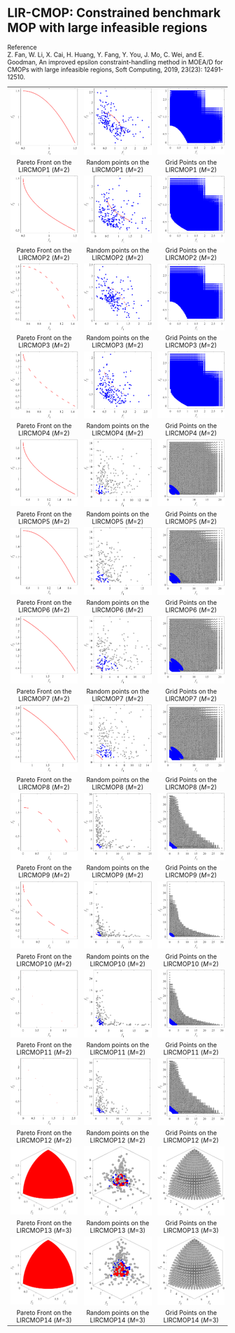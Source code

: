 # LIR-CMOP: Constrained benchmark MOP with large infeasible regions
Reference  
Z. Fan, W. Li, X. Cai, H. Huang, Y. Fang, Y. You, J. Mo, C. Wei, and E. Goodman, An improved epsilon constraint-handling method in MOEA/D for CMOPs with large infeasible regions, Soft Computing, 2019, 23(23): 12491-12510.

||||
|:-:|:-:|:-:|
|![](../../image/LIRCMOP1_M2_PF.png)|![](../../image/LIRCMOP1_M2_Rand.png)|![](../../image/LIRCMOP1_M2_Grid.png)|
|Pareto Front on the LIRCMOP1 (_M_=2)|Random points on the LIRCMOP1 (_M_=2)|Grid Points on the LIRCMOP1 (_M_=2)|
|![](../../image/LIRCMOP2_M2_PF.png)|![](../../image/LIRCMOP2_M2_Rand.png)|![](../../image/LIRCMOP2_M2_Grid.png)|
|Pareto Front on the LIRCMOP2 (_M_=2)|Random points on the LIRCMOP2 (_M_=2)|Grid Points on the LIRCMOP2 (_M_=2)|
|![](../../image/LIRCMOP3_M2_PF.png)|![](../../image/LIRCMOP3_M2_Rand.png)|![](../../image/LIRCMOP3_M2_Grid.png)|
|Pareto Front on the LIRCMOP3 (_M_=2)|Random points on the LIRCMOP3 (_M_=2)|Grid Points on the LIRCMOP3 (_M_=2)|
|![](../../image/LIRCMOP4_M2_PF.png)|![](../../image/LIRCMOP4_M2_Rand.png)|![](../../image/LIRCMOP4_M2_Grid.png)|
|Pareto Front on the LIRCMOP4 (_M_=2)|Random points on the LIRCMOP4 (_M_=2)|Grid Points on the LIRCMOP4 (_M_=2)|
|![](../../image/LIRCMOP5_M2_PF.png)|![](../../image/LIRCMOP5_M2_Rand.png)|![](../../image/LIRCMOP5_M2_Grid.png)|
|Pareto Front on the LIRCMOP5 (_M_=2)|Random points on the LIRCMOP5 (_M_=2)|Grid Points on the LIRCMOP5 (_M_=2)|
|![](../../image/LIRCMOP6_M2_PF.png)|![](../../image/LIRCMOP6_M2_Rand.png)|![](../../image/LIRCMOP6_M2_Grid.png)|
|Pareto Front on the LIRCMOP6 (_M_=2)|Random points on the LIRCMOP6 (_M_=2)|Grid Points on the LIRCMOP6 (_M_=2)|
|![](../../image/LIRCMOP7_M2_PF.png)|![](../../image/LIRCMOP7_M2_Rand.png)|![](../../image/LIRCMOP7_M2_Grid.png)|
|Pareto Front on the LIRCMOP7 (_M_=2)|Random points on the LIRCMOP7 (_M_=2)|Grid Points on the LIRCMOP7 (_M_=2)|
|![](../../image/LIRCMOP8_M2_PF.png)|![](../../image/LIRCMOP8_M2_Rand.png)|![](../../image/LIRCMOP8_M2_Grid.png)|
|Pareto Front on the LIRCMOP8 (_M_=2)|Random points on the LIRCMOP8 (_M_=2)|Grid Points on the LIRCMOP8 (_M_=2)|
|![](../../image/LIRCMOP9_M2_PF.png)|![](../../image/LIRCMOP9_M2_Rand.png)|![](../../image/LIRCMOP9_M2_Grid.png)|
|Pareto Front on the LIRCMOP9 (_M_=2)|Random points on the LIRCMOP9 (_M_=2)|Grid Points on the LIRCMOP9 (_M_=2)|
|![](../../image/LIRCMOP10_M2_PF.png)|![](../../image/LIRCMOP10_M2_Rand.png)|![](../../image/LIRCMOP10_M2_Grid.png)|
|Pareto Front on the LIRCMOP10 (_M_=2)|Random points on the LIRCMOP10 (_M_=2)|Grid Points on the LIRCMOP10 (_M_=2)|
|![](../../image/LIRCMOP11_M2_PF.png)|![](../../image/LIRCMOP11_M2_Rand.png)|![](../../image/LIRCMOP11_M2_Grid.png)|
|Pareto Front on the LIRCMOP11 (_M_=2)|Random points on the LIRCMOP11 (_M_=2)|Grid Points on the LIRCMOP11 (_M_=2)|
|![](../../image/LIRCMOP12_M2_PF.png)|![](../../image/LIRCMOP12_M2_Rand.png)|![](../../image/LIRCMOP12_M2_Grid.png)|
|Pareto Front on the LIRCMOP12 (_M_=2)|Random points on the LIRCMOP12 (_M_=2)|Grid Points on the LIRCMOP12 (_M_=2)|
|![](../../image/LIRCMOP13_M3_PF.png)|![](../../image/LIRCMOP13_M3_Rand.png)|![](../../image/LIRCMOP13_M3_Grid.png)|
|Pareto Front on the LIRCMOP13 (_M_=3)|Random points on the LIRCMOP13 (_M_=3)|Grid Points on the LIRCMOP13 (_M_=3)|
|![](../../image/LIRCMOP14_M3_PF.png)|![](../../image/LIRCMOP14_M3_Rand.png)|![](../../image/LIRCMOP14_M3_Grid.png)|
|Pareto Front on the LIRCMOP14 (_M_=3)|Random points on the LIRCMOP14 (_M_=3)|Grid Points on the LIRCMOP14 (_M_=3)|

